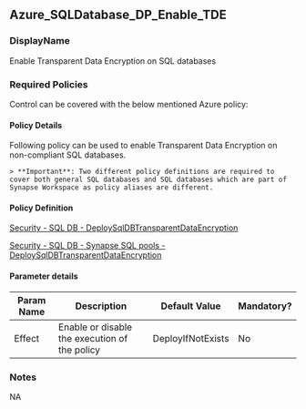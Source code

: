 ## Azure_SQLDatabase_DP_Enable_TDE 

### DisplayName 
Enable Transparent Data Encryption on SQL databases

### Required Policies
Control can be covered with the below mentioned Azure policy:

#### Policy Details

Following policy can be used to enable Transparent Data Encryption on non-compliant SQL databases.

    > **Important**: Two different policy definitions are required to cover both general SQL databases and SQL databases which are part of Synapse Workspace as policy aliases are different.  
    
#### Policy Definition
[Security - SQL DB - DeploySqlDBTransparentDataEncryption](Security%20-%20SQL%20DB%20-%20DeploySqlDBTransparentDataEncryption.json)

[Security - SQL DB - Synapse SQL pools - DeploySqlDBTransparentDataEncryption](Security%20-%20SQL%20DB%20-%20Synapse%20SQL%20pools%20-%20DeploySqlDBTransparentDataEncryption.json)

#### Parameter details

|Param Name|Description|Default Value|Mandatory?
|----|----|----|----|
| Effect | Enable or disable the execution of the policy | DeployIfNotExists |No |


### Notes
NA







